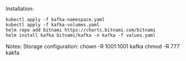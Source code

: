 Installation:
```
kubectl apply -f kafka-namespace.yaml
kubectl apply -f kafka-volumes.yaml
helm repo add bitnami https://charts.bitnami.com/bitnami
helm install kafka bitnami/kafka -n kafka -f values.yaml
```


Notes:
 Storage configuration:
   chown -R 1001:1001 kafka
   chmod -R 777 kakfa
